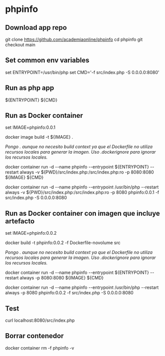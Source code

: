 # phpinfo

## Download app repo

git clone https://github.com/academiaonline/phpinfo
cd phpinfo
git checkout main

## Set common env variables

set ENTRYPOINT=/usr/bin/php
set CMD='-f src/index.php -S 0.0.0.0:8080'

## Run as php app

${ENTRYPOINT} ${CMD}

## Run as Docker container

set IMAGE=phpinfo:0.0.1

docker image build -t ${IMAGE} .

_Pongo . aunque no necesito build context ya que el Dockerfile no utiliza recursos locales para generar la imagen. Uso .dockerignore para ignorar los recursos locales._

docker container run -d --name phpinfo --entrypoint ${ENTRYPOINT} --restart always -v ${PWD}/src/index.php:/src/index.php:ro -p 8080:8080 ${IMAGE} ${CMD}

docker container run -d --name phpinfo --entrypoint /usr/bin/php --restart always -v ${PWD}/src/index.php:/src/index.php:ro -p 8080 phpinfo:0.0.1 -f src/index.php -S 0.0.0.0:8080

## Run as Docker container con imagen que incluye artefacto

set IMAGE=phpinfo:0.0.2

docker build -t phpinfo:0.0.2 -f Dockerfile-novolume src

_Pongo . aunque no necesito build context ya que el Dockerfile no utiliza recursos locales para generar la imagen. Uso .dockerignore para ignorar los recursos locales._

docker container run -d --name phpinfo --entrypoint ${ENTRYPOINT} --restart always -p 8080:8080 ${IMAGE} ${CMD}

docker container run -d --name phpinfo --entrypoint /usr/bin/php --restart always -p 8080 phpinfo:0.0.2 -f src/index.php -S 0.0.0.0:8080

## Test

curl localhost:8080/src/index.php

## Borrar contenedor

docker container rm -f phpinfo -v
